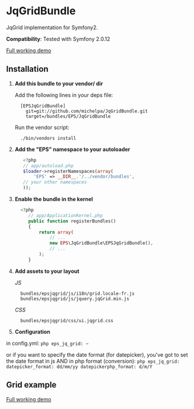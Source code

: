 JqGridBundle
============

JqGrid implementation for Symfony2.


**Compatibility**: Tested with Symfony 2.0.12

[Full working demo](https://github.com/michelpa/demoJqGrid)


Installation
------------

1. **Add this bundle to your vendor/ dir**

    Add the following lines in your deps file:

    ```
      [EPSJqGridBundle]
        git=git://github.com/michelpa/JqGridBundle.git
        target=/bundles/EPS/JqGridBundle
    ```

    Run the vendor script:

    ```
      ./bin/vendors install
    ```

2. **Add the "EPS" namespace to your autoloader**

    ```php
       <?php
       // app/autoload.php
       $loader->registerNamespaces(array(
           'EPS' => __DIR__.'/../vendor/bundles',
       // your other namespaces
       ));
    ```

3. **Enable the bundle in the kernel**

    ```php
      <?php
         // app/ApplicationKernel.php
         public function registerBundles()
         {
             return array(
                 // ...
                 new EPS\JqGridBundle\EPSJqGridBundle(),
                 // ...
             );
         }
    ```

4. **Add assets to your layout**

     *JS*

         bundles/epsjqgrid/js/i18n/grid.locale-fr.js
         bundles/epsjqgrid/js/jquery.jqGrid.min.js

     *CSS*

         bundles/epsjqgrid/css/ui.jqgrid.css

5. **Configuration**

in config.yml:
    ```php
	eps_jq_grid: ~
    ```

 or if you want to specify the date format (for datepicker), you've got to set the date format in js AND in php format (conversion):
    ```php
	eps_jq_grid: 
	    datepicker_format: dd/mm/yy
	    datepickerphp_format: d/m/Y
    ```
   

Grid example
------------


[Full working demo](https://github.com/michelpa/demoJqGrid)

